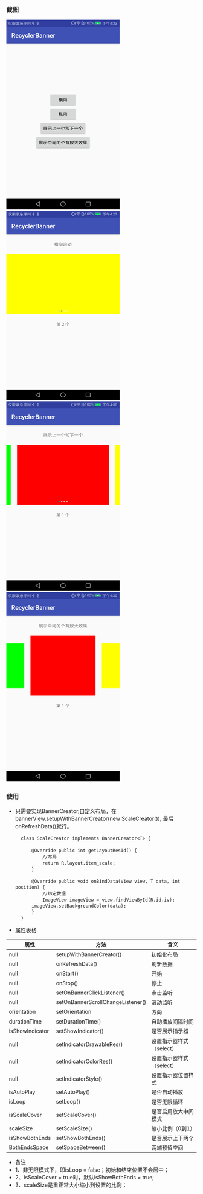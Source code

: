 ### 截图

<img width="300" height="500" src="https://github.com/linecyc/RecyclerBanner/blob/master/screenshots/p4.png"/> <img width="300" height="500" src="https://github.com/linecyc/RecyclerBanner/blob/master/screenshots/p1.png"/><br />
<img width="300" height="500" src="https://github.com/linecyc/RecyclerBanner/blob/master/screenshots/p2.png"/> <img width="300" height="500" src="https://github.com/linecyc/RecyclerBanner/blob/master/screenshots/p3.png"/>


### 使用

* 只需要实现BannerCreator,自定义布局，在bannerView.setupWithBannerCreator(new ScaleCreator()),
最后onRefreshData()就行。

    	class ScaleCreator implements BannerCreator<T> {
    
      		@Override public int getLayoutResId() {
				//布局
    			return R.layout.item_scale;
      		}
    
      		@Override public void onBindData(View view, T data, int position) {
				//绑定数据
    			ImageView imageView = view.findViewById(R.id.iv);
    		imageView.setBackgroundColor(data);
      		}
    	}

* 属性表格

属性 | 方法 | 含义
---|---|---
 null | setupWithBannerCreator() | 初始化布局
 null | onRefreshData() | 刷新数据 
 null | onStart() | 开始
 null | onStop() | 停止
 null | setOnBannerClickListener() | 点击监听
 null | setOnBannerScrollChangeListener() | 滚动监听
orientation | setOrientation | 方向
durationTime | setDurationTime() | 自动播放间隔时间
isShowIndicator | setShowIndicator() | 是否展示指示器
 null | setIndicatorDrawableRes() | 设置指示器样式（select）
 null | setIndicatorColorRes() | 设置指示器样式（select）
 null | setIndicatorStyle() | 设置指示器位置样式
isAutoPlay | setAutoPlay() | 是否自动播放
isLoop | setLoop() | 是否无限循环
isScaleCover | setScaleCover() | 是否启用放大中间模式
scaleSize | setScaleSize() | 缩小比例（0到1）
isShowBothEnds | setShowBothEnds() | 是否展示上下两个
BothEndsSpace | setSpaceBetween() | 两端预留空间

* 备注
 * 1、非无限模式下，即isLoop = false；初始和结束位置不会居中；
 * 2、isScaleCover = true时，默认isShowBothEnds = true;
 * 3、scaleSize是重正常大小缩小到设置的比例；

